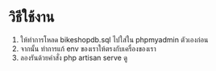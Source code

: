 <h1>วิธีใช้งาน </h1>

1. ให้ทำการโหลด bikeshopdb.sql ไปใส่ใน phpmyadmin ตัวเองก่อน
2. จากนั้น ทำการแก้ env ของเราให้ตรงกับเครื่องของเรา
3. ลองรันด้วยคำสั่ง php artisan serve ดู
